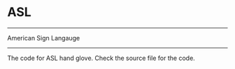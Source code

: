 # ASL
_________________________________________
American Sign Langauge
_____________________________________

The code for ASL hand glove.
Check the source file for the code.

